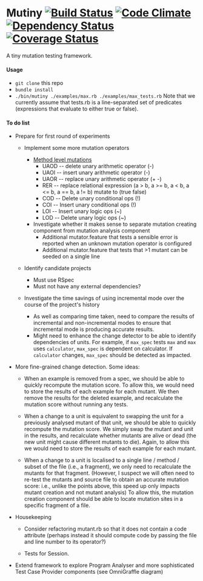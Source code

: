 # Mutiny [![Build Status](https://travis-ci.org/mutiny/mutiny.png?branch=master)](https://travis-ci.org/mutiny/mutiny) [![Code Climate](https://codeclimate.com/github/mutiny/mutiny.png)](https://codeclimate.com/github/mutiny/mutiny) [![Dependency Status](https://gemnasium.com/mutiny/mutiny.png)](https://gemnasium.com/mutiny/mutiny) [![Coverage Status](https://coveralls.io/repos/mutiny/mutiny/badge.png?branch=master)](https://coveralls.io/r/mutiny/mutiny?branch=master)

A tiny mutation testing framework.

#### Usage
* `git clone` this repo
* `bundle install`
* `./bin/mutiny ./examples/max.rb ./examples/max_tests.rb` Note that we currently assume that tests.rb is a line-separated set of predicates (expressions that evaluate to either true or false).

#### To do list

* Prepare for first round of experiments
  * Implement some more mutation operators
      * [Method level mutations](http://cs.gmu.edu/~offutt/mujava/mutopsMethod.pdf)
          * UAOD -- delete unary arithmetic operator (-)
          * UAOI -- insert unary arithmetic operator (-)
          * UAOR -- replace unary arithmetic operator (+ -)
          * RER -- replace relational expression (a > b, a >= b, a < b, a <= b, a == b, a != b) mutate to (true false)
          * COD -- Delete unary conditional ops (!)
          * COI -- Insert unary conditional ops (!)
          * LOI -- Insert unary logic ops (~)
          * LOD -- Delete unary logic ops (~)
      * Investigate whether it makes sense to separate mutation creating component from mutation analysis component
          * Additional mutator.feature that tests a sensible error is reported when an unknown mutation operator is configured
          * Additional mutator.feature that tests that >1 mutant can be seeded on a single line
  
  * Identify candidate projects
      * Must use RSpec
      * Must not have any external dependencies?
    
  * Investigate the time savings of using incremental mode over the course of the project's history
      * As well as comparing time taken, need to compare the results of incremental and non-incremental modes to ensure that incremental mode is producing accurate results.
      * Might need to enhance the change detector to be able to identify dependencies of units. For example, if `max_spec` tests `max` and `max` uses `calculator`, `max_spec` is dependent on calculator. If `calculator` changes, `max_spec` should be detected as impacted.

* More fine-grained change detection. Some ideas:
  * When an example is removed from a spec, we should be able to quickly recompute the mutation score. To allow this, we would need to store the results of each example for each mutant. We then remove the results for the deleted example, and recalculate the mutation score without running any tests.
  
  * When a change to a unit is equivalent to swapping the unit for a previously analysed mutant of that unit, we should be able to quickly recompute the mutation score. We simply swap the mutant and unit in the results, and recalculate whether mutants are alive or dead (the new unit might cause different mutants to die). Again, to allow this we would need to store the results of each example for each mutant.
  
  * When a change to a unit is localised to a single line / method / subset of the file (i.e., a fragment), we only need to recalculate the mutants for that fragment. (However, I suspect we will often need to re-test the mutants and source file to obtain an accurate mutation score: i.e., unlike the points above, this speed up only impacts mutant creation and not mutant analysis) To allow this, the mutation creation component should be able to locate mutation sites in a specific fragment of a file. 
  
* Housekeeping

  * Consider refactoring mutant.rb so that it does not contain a code attribute (perhaps instead it should compute code by passing the file and line number to its operator?)

  * Tests for Session.
    
* Extend framework to explore Program Analyser and more sophisticated Test Case Provider components (see OmniGraffle diagram)
